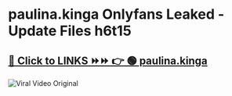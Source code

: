 
 # paulina.kinga Onlyfans Leaked - Update Files h6t15

## <h2><a href="https://clipsfans.com/paulina.kinga&ref=git">🔗 Click to LINKS ⏩⏩ 👉 🟢 paulina.kinga </a></h2>

<a href="https://clipsfans.com/paulina.kinga&ref=git" rel="nofollow" data-target="animated-image.originalLink"><img src="https://i.ibb.co.com/xMMVF88/686577567.gif" alt="Viral Video Original" style="max-width: 100%; display: inline-block;" data-target="animated-image.originalImage"></a>

